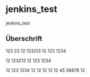 # jenkins_test
jenkins_test

## Überschrift
123
23
12
123213
12
123
1234

12
123213
12
123
1234

12
123
1234
12
12
12
12
12
45
56878
12
